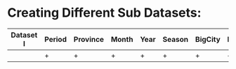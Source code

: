 # Creating Different Sub Datasets:

|Dataset I|Period|Province|Month|Year|Season|BigCity|Region|StockMarket|DolarB|DolarS|CPI(Year)|CPI(Month)|Male|Male_Province|Male_Rural|Trends_Eczacıbaşı|Trends_Prostat|Med_Deg|
|---|---|---|---|---|---|---|---|---|---|---|---|---|---|---|---|---|---|---|
| |+|+|+|+|+|+|+|+|+|+|+|+|+|+|+|+|+|+|
